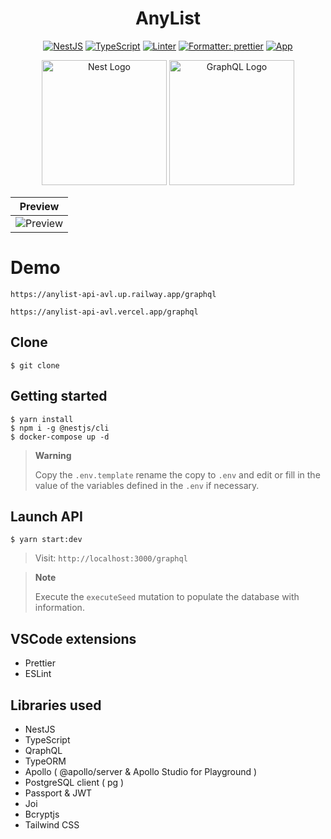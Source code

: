 <h1 align="center">AnyList</h1>

<div align="center">

[![NestJS](https://img.shields.io/badge/NestJS-9.4.3-red)](https://github.com/nestjs/nest)
[![TypeScript](https://img.shields.io/badge/%3C%2F%3E-TypeScript-%230074c1.svg)](#)
[![Linter](https://badges.aleen42.com/src/eslint.svg)](#)
[![Formatter: prettier](https://img.shields.io/badge/Formatter-Prettier-f8bc45.svg)](#)
[![App](https://img.shields.io/badge/App-1.0.0-green)](#)

</div>

<p align="center">
  <a href="http://nestjs.com/" target="blank"><img src="https://nestjs.com/img/logo-small.svg" width="200" alt="Nest Logo" /></a>
  <a href="https://graphql.org/" target="blank"><img src="https://graphql.org/img/logo.svg" width="200" alt="GraphQL Logo" /></a>

</p>

<div align="center" >

| Preview                                                                                       |
| --------------------------------------------------------------------------------------------- |
| ![Preview](https://res.cloudinary.com/dms5y8rug/image/upload/v1686627677/AnyList/anylist.gif) |

</div>

# Demo

```
https://anylist-api-avl.up.railway.app/graphql
```

```
https://anylist-api-avl.vercel.app/graphql
```

## Clone

`$ git clone `

## Getting started

```
$ yarn install
$ npm i -g @nestjs/cli
$ docker-compose up -d
```

> **Warning**
>
> Copy the `.env.template` rename the copy to `.env` and edit or fill in the value of the variables defined in the `.env` if necessary.

## Launch API

```
$ yarn start:dev
```

> Visit: `http://localhost:3000/graphql`

> **Note**
>
>Execute the `executeSeed` mutation to populate the database with information.

## VSCode extensions

- Prettier
- ESLint

## Libraries used

- NestJS
- TypeScript
- QraphQL
- TypeORM
- Apollo ( @apollo/server & Apollo Studio for Playground )
- PostgreSQL client ( pg )
- Passport & JWT
- Joi
- Bcryptjs
- Tailwind CSS
